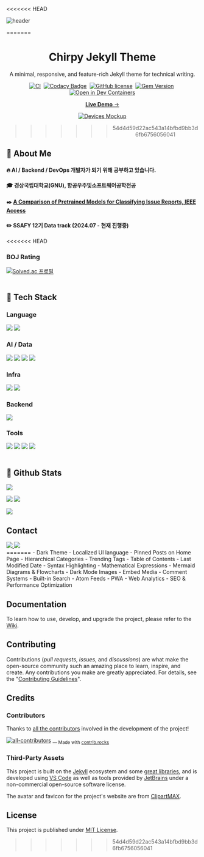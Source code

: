 <<<<<<< HEAD
<div>
  <!--Header-->
  
  ![header](https://capsule-render.vercel.app/api?type=venom&color=gradient&height=300&section=header&text=Germanus'%20GitHub)
  
=======
<!-- markdownlint-disable-next-line -->
<div align="center">

  <!-- markdownlint-disable-next-line -->
  # Chirpy Jekyll Theme

  A minimal, responsive, and feature-rich Jekyll theme for technical writing.

  [![CI](https://img.shields.io/github/actions/workflow/status/cotes2020/jekyll-theme-chirpy/ci.yml?logo=github)][ci]&nbsp;
  [![Codacy Badge](https://img.shields.io/codacy/grade/4e556876a3c54d5e8f2d2857c4f43894?logo=codacy)][codacy]&nbsp;
  [![GitHub license](https://img.shields.io/github/license/cotes2020/jekyll-theme-chirpy?color=goldenrod)][license]&nbsp;
  [![Gem Version](https://img.shields.io/gem/v/jekyll-theme-chirpy?&logo=RubyGems&logoColor=ghostwhite&label=gem&color=orange)][gem]&nbsp;
  [![Open in Dev Containers](https://img.shields.io/badge/Dev_Containers-Open-deepskyblue?logo=linuxcontainers)][open-container]

  [**Live Demo** →][demo]

  [![Devices Mockup](https://chirpy-img.netlify.app/commons/devices-mockup.png)][demo]

>>>>>>> 54d4d59d22ac543a14bfbd9bb3d6fb6756056041
</div>

<div>
  <!--Body-->
  
  ## 👀 About Me
  #### :fire: AI / Backend / DevOps 개발자가 되기 위해 공부하고 있습니다.<br/>
  #### :mortar_board: 경상국립대학교(GNU), 항공우주및소프트웨어공학전공
  #### :black_nib: [A Comparison of Pretrained Models for Classifying Issue Reports, IEEE Access](https://ieeexplore.ieee.org/document/10546475)
  #### :pencil2: SSAFY 12기 Data track (2024.07 - 현재 진행중)

<<<<<<< HEAD
  ### BOJ Rating
  [![Solved.ac 프로필](https://mazassumnida.wtf/api/v2/generate_badge?boj=qja1998)](https://solved.ac/qja1998)
  <br/>
  <br/>
  
  ## 🧱 Tech Stack
  ### Language
  <!--Python-->
  <img src="https://img.shields.io/badge/Python-3776AB?style=flat-square&logo=Python&logoColor=white"/>
  <!--MySQL-->
  <img src="https://img.shields.io/badge/MySQL-4479A1?style=flat-square&logo=MySQL&logoColor=white"/>
  <br/>
  
  ### AI / Data
  <!--PyTorch-->
  <img src="https://img.shields.io/badge/PyTorch-EE4C2C?style=flat-square&logo=PyTorch&logoColor=white"/>
  <!--Hugging Face-->
  <img src="https://img.shields.io/badge/Hugging Face-FFD21E?style=flat-square&logo=huggingface&logoColor=white"/>
  <!--Pandas-->
  <img src="https://img.shields.io/badge/pandas-150458?style=flat-square&logo=pandas&logoColor=white"/>
  <!--Numpy-->
  <img src="https://img.shields.io/badge/numpy-013243?style=flat-square&logo=numpy&logoColor=white"/>
  <br/>
  
  ### Infra
  <!--Docker-->
  <img src="https://img.shields.io/badge/docker-2496ED?style=flat-square&logo=docker&logoColor=white"/>
  <!--GitLab CI/CD-->
  <img src="https://img.shields.io/badge/gitlab CI/CD-FC6D26?style=flat-square&logo=gitlab&logoColor=white"/>

  ### Backend
  <!--Django-->
  <img src="https://img.shields.io/badge/Django-092E20?style=flat-square&logo=Django&logoColor=white"/>
  <br/>
  

  ### Tools
  <!--git-->
  <img src="https://img.shields.io/badge/git-F05032?style=flat-square&logo=git&logoColor=white"/>
  <!--github-->
  <img src="https://img.shields.io/badge/github-181717?style=flat-square&logo=github&logoColor=white"/>
  <!--jupyter-->
  <img src="https://img.shields.io/badge/jupyter-F37626?style=flat-square&logo=jupyter&logoColor=white"/>
  <!--notion-->
  <img src="https://img.shields.io/badge/notion-000000?style=flat-square&logo=notion&logoColor=white"/>
  <br/>
  <br/>
  
  ## 🤔 Github Stats
  ![](https://github-profile-summary-cards.vercel.app/api/cards/profile-details?username=qja1998&theme=nord_dark)

  ![](https://github-profile-summary-cards.vercel.app/api/cards/repos-per-language?username=qja1998&theme=nord_dark)
  ![](https://github-profile-summary-cards.vercel.app/api/cards/most-commit-language?username=qja1998&theme=nord_dark)

  ![](https://github-profile-summary-cards.vercel.app/api/cards/stats?username=qja1998&theme=nord_dark)
  
  ## Contact

  <!--Blog-->
  <a href="https://qja1998.github.io/">
    <img src="https://img.shields.io/badge/github-181717?style=flat-square&logo=github&logoColor=white"/>
  </a>
  <!--Mail-->
  <a href="mailto:rnjsrljqa98@gmail.com">
    <img src="https://img.shields.io/badge/gmail-EA4335?style=flat-square&logo=gmail&logoColor=white"/>
  </a>
</div>
=======
- Dark Theme
- Localized UI language
- Pinned Posts on Home Page
- Hierarchical Categories
- Trending Tags
- Table of Contents
- Last Modified Date
- Syntax Highlighting
- Mathematical Expressions
- Mermaid Diagrams & Flowcharts
- Dark Mode Images
- Embed Media
- Comment Systems
- Built-in Search
- Atom Feeds
- PWA
- Web Analytics
- SEO & Performance Optimization

## Documentation

To learn how to use, develop, and upgrade the project, please refer to the [Wiki][wiki].

## Contributing

Contributions (_pull requests_, _issues_, and _discussions_) are what make the open-source community such an amazing place
to learn, inspire, and create. Any contributions you make are greatly appreciated.
For details, see the "[Contributing Guidelines][contribute-guide]".

## Credits

### Contributors

Thanks to [all the contributors][contributors] involved in the development of the project!

[![all-contributors](https://contrib.rocks/image?repo=cotes2020/jekyll-theme-chirpy&columns=16)][contributors]
<sub> — Made with [contrib.rocks](https://contrib.rocks)</sub>

### Third-Party Assets

This project is built on the [Jekyll][jekyllrb] ecosystem and some [great libraries][lib], and is developed using [VS Code][vscode] as well as tools provided by [JetBrains][jetbrains] under a non-commercial open-source software license.

The avatar and favicon for the project's website are from [ClipartMAX][clipartmax].

## License

This project is published under [MIT License][license].

[gem]: https://rubygems.org/gems/jekyll-theme-chirpy
[ci]: https://github.com/cotes2020/jekyll-theme-chirpy/actions/workflows/ci.yml?query=event%3Apush+branch%3Amaster
[codacy]: https://app.codacy.com/gh/cotes2020/jekyll-theme-chirpy/dashboard?utm_source=gh&utm_medium=referral&utm_content=&utm_campaign=Badge_grade
[license]: https://github.com/cotes2020/jekyll-theme-chirpy/blob/master/LICENSE
[open-container]: https://vscode.dev/redirect?url=vscode://ms-vscode-remote.remote-containers/cloneInVolume?url=https://github.com/cotes2020/jekyll-theme-chirpy
[jekyllrb]: https://jekyllrb.com/
[clipartmax]: https://www.clipartmax.com/middle/m2i8b1m2K9Z5m2K9_ant-clipart-childrens-ant-cute/
[demo]: https://cotes2020.github.io/chirpy-demo/
[wiki]: https://github.com/cotes2020/jekyll-theme-chirpy/wiki
[contribute-guide]: https://github.com/cotes2020/jekyll-theme-chirpy/blob/master/docs/CONTRIBUTING.md
[contributors]: https://github.com/cotes2020/jekyll-theme-chirpy/graphs/contributors
[lib]: https://github.com/cotes2020/chirpy-static-assets
[vscode]: https://code.visualstudio.com/
[jetbrains]: https://www.jetbrains.com/?from=jekyll-theme-chirpy
>>>>>>> 54d4d59d22ac543a14bfbd9bb3d6fb6756056041

